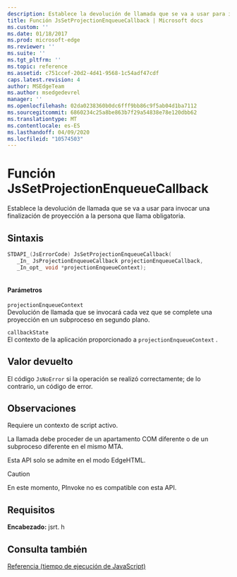 ```yaml
---
description: Establece la devolución de llamada que se va a usar para invocar una finalización de proyección a la persona que llama obligatoria.
title: Función JsSetProjectionEnqueueCallback | Microsoft docs
ms.custom: ''
ms.date: 01/18/2017
ms.prod: microsoft-edge
ms.reviewer: ''
ms.suite: ''
ms.tgt_pltfrm: ''
ms.topic: reference
ms.assetid: c751ccef-20d2-4d41-9568-1c54adf47cdf
caps.latest.revision: 4
author: MSEdgeTeam
ms.author: msedgedevrel
manager: ''
ms.openlocfilehash: 02da0238360b0dc6fff9bb86c9f5ab04d1ba7112
ms.sourcegitcommit: 6860234c25a8be863b7f29a54838e78e120dbb62
ms.translationtype: MT
ms.contentlocale: es-ES
ms.lasthandoff: 04/09/2020
ms.locfileid: "10574503"
---
```

# Función JsSetProjectionEnqueueCallback
Establece la devolución de llamada que se va a usar para invocar una finalización de proyección a la persona que llama obligatoria.  
  
## Sintaxis  
  
```cpp  
STDAPI_(JsErrorCode) JsSetProjectionEnqueueCallback(  
   _In_ JsProjectionEnqueueCallback projectionEnqueueCallback,  
   _In_opt_ void *projectionEnqueueContext);  
  
```  
  
#### Parámetros  
 `projectionEnqueueContext`  
 Devolución de llamada que se invocará cada vez que se complete una proyección en un subproceso en segundo plano.  
  
 `callbackState`  
 El contexto de la aplicación proporcionado a `projectionEnqueueContext` .  
  
## Valor devuelto  
 El código `JsNoError` si la operación se realizó correctamente; de lo contrario, un código de error.  
  
## Observaciones  
 Requiere un contexto de script activo.  
  
 La llamada debe proceder de un apartamento COM diferente o de un subproceso diferente en el mismo MTA.  
  
 Esta API solo se admite en el modo EdgeHTML.  
  
> [!CAUTION]
>  En este momento, PInvoke no es compatible con esta API.  
  
## Requisitos  
 **Encabezado:** jsrt. h  
  
## Consulta también  
 [Referencia (tiempo de ejecución de JavaScript)](../chakra-hosting/reference-javascript-runtime.md)